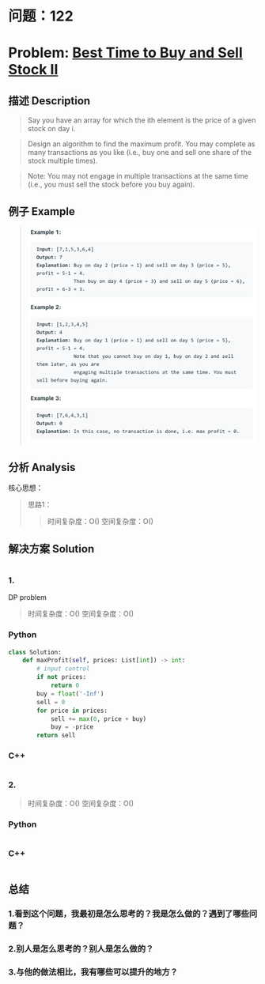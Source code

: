 
# 问题：122
# Problem: [Best Time to Buy and Sell Stock II](https://leetcode.com/problems/best-time-to-buy-and-sell-stock-ii/)

## 描述 Description
> Say you have an array for which the ith element is the price of a given stock on day i.

> Design an algorithm to find the maximum profit. You may complete as many transactions as you like (i.e., buy one and sell one share of the stock multiple times).

> Note: You may not engage in multiple transactions at the same time (i.e., you must sell the stock before you buy again).


## 例子 Example


> ![example1](../img/122.png)


## 分析 Analysis

核心思想：
> 思路1：
>> 时间复杂度：O()
>> 空间复杂度：O()


## 解决方案 Solution
```

```
### 1.

DP problem
> 时间复杂度：O()
> 空间复杂度：O()

### Python


```python
class Solution:
    def maxProfit(self, prices: List[int]) -> int:
        # input control
        if not prices:
            return 0
        buy = float('-Inf')
        sell = 0
        for price in prices:
            sell += max(0, price + buy)
            buy = -price
        return sell

```

### C++

```c++

```


### 2.

> 时间复杂度：O()
> 空间复杂度：O()

### Python


```python

```

### C++

```c++

```



## 总结

### 1.看到这个问题，我最初是怎么思考的？我是怎么做的？遇到了哪些问题？


### 2.别人是怎么思考的？别人是怎么做的？


### 3.与他的做法相比，我有哪些可以提升的地方？



```python

```
